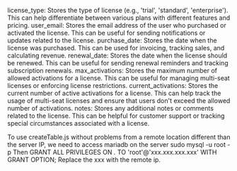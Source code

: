 license_type: Stores the type of license (e.g., 'trial', 'standard', 'enterprise'). This can help differentiate between various plans with different features and pricing.
user_email: Stores the email address of the user who purchased or activated the license. This can be useful for sending notifications or updates related to the license.
purchase_date: Stores the date when the license was purchased. This can be used for invoicing, tracking sales, and calculating revenue.
renewal_date: Stores the date when the license should be renewed. This can be useful for sending renewal reminders and tracking subscription renewals.
max_activations: Stores the maximum number of allowed activations for a license. This can be useful for managing multi-seat licenses or enforcing license restrictions.
current_activations: Stores the current number of active activations for a license. This can help track the usage of multi-seat licenses and ensure that users don't exceed the allowed number of activations.
notes: Stores any additional notes or comments related to the license. This can be helpful for customer support or tracking special circumstances associated with a license.

To use createTable.js without problems from a remote location different than the server IP, we need to access mariadb on the server
sudo mysql -u root -p
Then
GRANT ALL PRIVILEGES ON *.* TO 'root'@'xxx.xxx.xxx.xxx' WITH GRANT OPTION;
Replace the xxx with the remote ip.